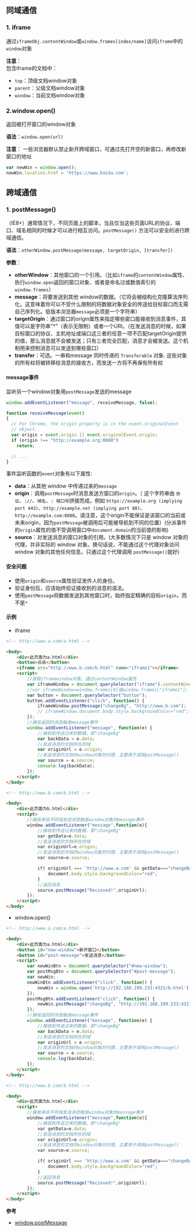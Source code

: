 ## 同域通信
### 1. iframe
通过`iframeObj.contentWindow`或`window.frames[index/name]`访问`iframe`中的`window`对象

**注意**：  
包含iframe的文档中：
- `top`：顶级文档window对象
- `parent`：父级文档window对象
- `window`：当前文档window对象

### 2.window.open()
返回被打开窗口的window对象  

**语法**：`window.open(url)` 

**注意**：
一些浏览器默认禁止新开跨域窗口，可通过先打开空的新窗口，再修改新窗口的地址
```js
var newWin = window.open();
newWin.location.href = 'https://www.baidu.com';
```

## 跨域通信
### 1. postMessage()
（IE8+）通常情况下，不同页面上的脚本，当且仅当这些页面URL的协议、端口、域名相同的时候才可以进行相互访问。`postMessage()` 方法可以安全的进行跨域通信。

**语法**：`otherWindow.postMessage(message, targetOrigin, [transfer])`

**参数**：
- **otherWindow**：其他窗口的一个引用。（比如`iframe`的`contentWindow`属性、执行`window.open`返回的窗口对象、或者是命名过或数值索引的`window.frames`）
- **message**：将要发送到其他 window的数据。（它将会被结构化克隆算法序列化。这意味着你可以不受什么限制的将数据对象安全的传送给目标窗口而无需自己序列化。低版本浏览器`message`必须是一个字符串）
- **targetOrigin**：通过窗口的origin属性来指定哪些窗口能接收到消息事件，其值可以是字符串"*"（表示无限制）或者一个URI。（在发送消息的时候，如果目标窗口的协议、主机地址或端口这三者的任意一项不匹配targetOrigin提供的值，那么消息就不会被发送；只有三者完全匹配，消息才会被发送。这个机制用来控制消息可以发送到哪些窗口）
- **transfer**：可选。一串和message 同时传递的 `Transferable` 对象. 这些对象的所有权将被转移给消息的接收方，而发送一方将不再保有所有权

#### message事件
监听另一个window对象用`postMessage`发送的message
```js
window.addEventListener("message", receiveMessage, false);

function receiveMessage(event)
{
  // For Chrome, the origin property is in the event.originalEvent
  // object.
  var origin = event.origin || event.originalEvent.origin; 
  if (origin !== "http://example.org:8080")
    return;

  // ...
}
```
事件监听函数的`event`对象有以下属性:
- **data**：从其他 window 中传递过来的`message`
- **origin**：调用`postMessage`时消息发送方窗口的`origin`。（ 这个字符串由 `协议`、`://`、`域名`、`: 端口号`拼接而成。例如 `https://example.org (implying port 443)`、`http://example.net (implying port 80)`、`http://example.com:8080`。请注意，这个origin不能保证是该窗口的当前或未来origin，因为`postMessage`被调用后可能被导航到不同的位置）(分派事件的`origin`属性的值不受调用窗口中`document.domain`的当前值的影响)
- **source**：对发送消息的窗口对象的引用。(大多数情况下只是 window 对象的代理，并非实际的 window 对象。换句话说，不能通过这个代理对象访问 window 对象的其他任何信息。只通过这个代理调用 `postMessage()`就好)

#### 安全问题
- 使用`origin`和`source`属性验证发件人的身份。
- 验证身份后，应该始终验证接收到的消息的语法。
- 使用`postMessage`将数据发送到其他窗口时，始终指定精确的目标`origin`，而不是`*`

#### 示例
- iframe

```html
<!-- http://www.a.com/a.html -->

<body>
    <div>此页面为a.html</div>    
    <button>点击</button>
    <iframe src="http://www.b.com/b.html" name="iframe1"></iframe>
    <script>
        //获取iframewindow对象，通过contentWindow属性
        var iframeWindow = document.querySelector("iframe").contentWindow;
        //var iframeWindow=window.frames[0]或window.frames["iframe1"];
        var button = document.querySelector("button");
        button.addEventListener("click", function() {
            iframeWindow.postMessage("changeBg", "http://www.b.com");
            // iframeWindow.document.body.style.backgroundColor="red";
        });
        //接收返回的消息触发message事件
        window.addEventListener("message", function(e) {
            //接收到传送过来的数据，即"changeBg"
            var backData = e.data;
            //发送消息的文档所在的域
            var originUrl = e.origin;
            //发送消息的文档的window对象的代理，主要用于调用postMessage()
            var source = e.source;
            console.log(backData);
        });
    </script>
</body>
```
```html
<!-- http://www.b.com/b.html -->

<body>
    <div>此页面为b.html</div>
    <script>
        //接收来自不同域发送消息触发window对象的message事件
        window.addEventListener("message",function(e){
            //接收到传送过来的数据，即"changeBg"
            var getData=e.data;
            //发送消息的文档所在的域
            var originUrl=e.origin;
            //发送消息的文档的window对象的代理，主要用于调用postMessage()
            var source=e.source;

            if( originUrl === 'http://www.a.com' && getData==="changeBg"){
                document.body.style.backgroundColor="red";
            }
            //返回消息
            source.postMessage("Recieved!",originUrl);
        });
    </script>
</body>
```
- window.open()

```html
<!-- http://www.a.com/a.html -->

<body>
    <div>此页面为a.html</div>    
    <button id="new-window">新开窗口</button>
    <button id="post-message">发送消息</button>
    <script>
        var newWinBtn = document.querySelector("#new-window");
        var postMsgBtn = document.querySelector("#post-message");
        var newWin;
        newWinBtn.addEventListener("click", function() {
            newWin = window.open('http://192.168.199.233:4321/b.html');
        });
        postMsgBtn.addEventListener("click", function() {
            newWin.postMessage("changeBg", "http://192.168.199.233:4321");
        });
        //接收返回的消息触发message事件
        window.addEventListener("message", function(e) {
            //接收到传送过来的数据，即"changeBg"
            var backData = e.data;
            //发送消息的文档所在的域
            var originUrl = e.origin;
            //发送消息的文档的window对象的代理，主要用于调用postMessage()
            var source = e.source;
            console.log(backData);
        });
    </script>
</body>
```
```html
<!-- http://www.b.com/b.html -->

<body>
    <div>此页面为b.html</div>
    <script>
        //接收来自不同域发送消息触发window对象的message事件
        window.addEventListener("message",function(e){
            //接收到传送过来的数据，即"changeBg"
            var getData=e.data;
            //发送消息的文档所在的域
            var originUrl=e.origin;
            //发送消息的文档的window对象的代理，主要用于调用postMessage()
            var source=e.source;

            if( originUrl === 'http://www.a.com' && getData==="changeBg"){
                document.body.style.backgroundColor="red";
            }
            //返回消息
            source.postMessage("Recieved!",originUrl);
        });
    </script>
</body>
```


**参考**
- [window.postMessage](https://developer.mozilla.org/zh-CN/docs/Web/API/Window/postMessage)